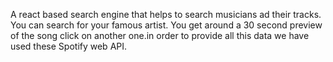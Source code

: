 A react based search engine that helps to search musicians ad their tracks. You can search for your famous artist. You get around a 30 second preview of the song click on another one.in order to provide all this data we have used these Spotify web API.
